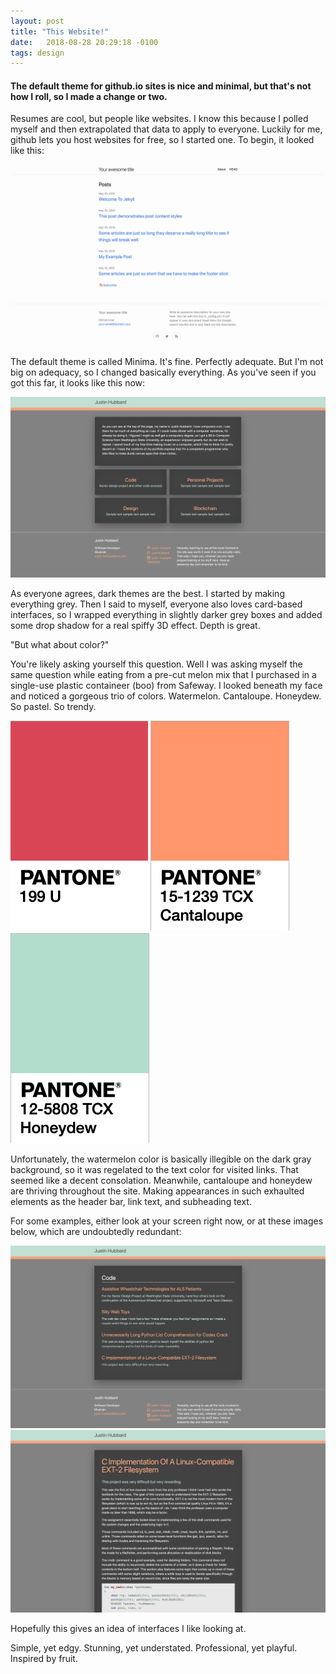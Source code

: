 ```yaml
---
layout: post
title: "This Website!"
date:   2018-08-28 20:29:18 -0100
tags: design
---
```


#### The default theme for github.io sites is nice and minimal, but that's not how I roll, so I made a change or two.

Resumes are cool, but people like websites. I know this because I polled myself and then extrapolated that data to apply to everyone. Luckily for me, github lets you host websites for free, so I started one. To begin, it looked like this:

![Minima base theme](/assets/images/minimatheme.png)

The default theme is called Minima. It's fine. Perfectly adequate. But I'm not big on adequacy, so I changed basically everything. As you've seen if you got this far, it looks like this now:

![Main Page](/assets/images/mainpage.png)

As everyone agrees, dark themes are the best. I started by making everything grey. Then I said to myself, everyone also loves card-based interfaces, so I wrapped everything in slightly darker grey boxes and added some drop shadow for a real spiffy 3D effect. Depth is great.

"But what about color?"

You're likely asking yourself this question. Well I was asking myself the same question while eating from a pre-cut melon mix that I purchased in a single-use plastic containeer (boo) from Safeway. I looked beneath my face and noticed a gorgeous trio of colors. Watermelon. Cantaloupe. Honeydew. So pastel. So trendy.

  ![Watermelon](/assets/images/watermelon.png) ![Cantaloupe](/assets/images/cantaloupe.png) ![Honeydew](/assets/images/honeydew.png)

Unfortunately, the watermelon color is basically illegible on the dark gray background, so it was regelated to the text color for visited links. That seemed like a decent consolation. Meanwhile, cantaloupe and honeydew are thriving throughout the site. Making appearances in such exhaulted elements as the header bar, link text, and subheading text.

For some examples, either look at your screen right now, or at these images below, which are undoubtedly redundant:

![Post link](/assets/images/postlinks.png)
![Post example](/assets/images/postexample.png)

Hopefully this gives an idea of interfaces I like looking at. 

Simple, yet edgy. Stunning, yet understated. Professional, yet playful.
Inspired by fruit.